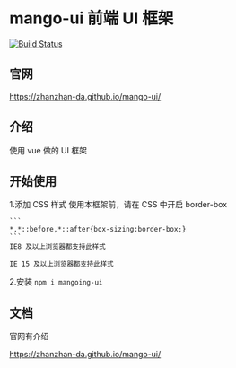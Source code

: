 # mango-ui 前端 UI 框架

[![Build Status](https://travis-ci.org/zhanzhan-da/mango-ui.svg?branch=master)](https://travis-ci.org/zhanzhan-da/mango-ui)

## 官网 

https://zhanzhan-da.github.io/mango-ui/

## 介绍

使用 vue 做的 UI 框架

## 开始使用

1.添加 CSS 样式
使用本框架前，请在 CSS 中开启 border-box

    ```
    *,*::before,*::after{box-sizing:border-box;}
    ```
    IE8 及以上浏览器都支持此样式
    
    IE 15 及以上浏览器都支持此样式

2.安装
`npm i mangoing-ui`

## 文档

官网有介绍

https://zhanzhan-da.github.io/mango-ui/